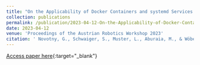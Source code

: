 ```yaml
---
title: "On the Applicability of Docker Containers and systemd Services for Search and Rescue Applications"
collection: publications
permalink: /publication/2023-04-12-On-the-Applicability-of-Docker-Containers-and-systemd-Services-for-Search-and-Rescue-Applications
date: 2023-04-12
venue: 'Proceedings of the Austrian Robotics Workshop 2023'
citation: ' Novotny, G., Schwaiger, S., Muster, L., Aburaia, M., & Wöber, W. (2023). On the Applicability of Docker Containers and systemd Services for Search and Rescue Applications. In A. Müller, M. Nader, & H. Gattringer (Eds.), Proceedings of the Austrian Robotics Workshop (pp. 19–24). Johannes Kepler University. https://www.joanneum.at/fileadmin/ROBOTICS/ARW_Proceedings/2023_ARW_Proceedings.pdf'
---
```

[Access paper here](https://www.joanneum.at/fileadmin/ROBOTICS/ARW_Proceedings/2023_ARW_Proceedings.pdf){:target="_blank"}
